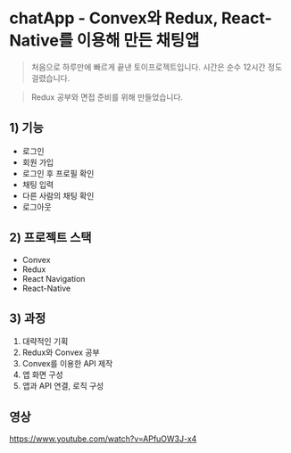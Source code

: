 # chatApp - Convex와 Redux, React-Native를 이용해 만든 채팅앱
> 처음으로 하루만에 빠르게 끝낸 토이프로젝트입니다. 시간은 순수 12시간 정도 걸렸습니다.

> Redux 공부와 면접 준비를 위해 만들었습니다.
## 1) 기능
- 로그인
- 회원 가입
- 로그인 후 프로필 확인
- 채팅 입력
- 다른 사람의 채팅 확인
- 로그아웃

## 2) 프로젝트 스택
- Convex
- Redux
- React Navigation
- React-Native

## 3) 과정
1. 대략적인 기획
2. Redux와 Convex 공부
3. Convex를 이용한 API 제작
4. 앱 화면 구성
5. 앱과 API 연결, 로직 구성

## 영상
https://www.youtube.com/watch?v=APfuOW3J-x4

